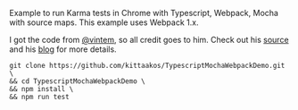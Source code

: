 Example to run Karma tests in Chrome with Typescript, Webpack, Mocha with source maps.
This example uses Webpack 1.x.

I got the code from [@vintem], so all credit goes to him. Check out his [source] and his [blog] for more details.

```
git clone https://github.com/kittaakos/TypescriptMochaWebpackDemo.git \
&& cd TypescriptMochaWebpackDemo \
&& npm install \
&& npm run test
```


[source]: https://github.com/vintem/TypescriptMochaWebpackDemo
[blog]: https://templecoding.com/blog/2016/02/02/how-to-setup-testing-using-typescript-mocha-chai-sinon-karma-and-webpack/
[@vintem]: https://github.com/vintem
